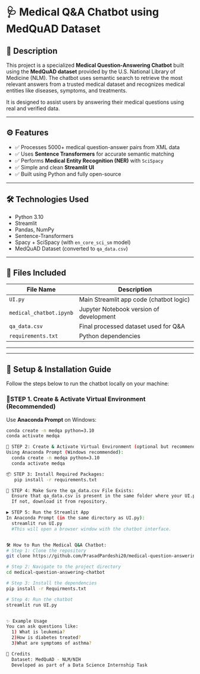 # 🩺 Medical Q&A Chatbot using MedQuAD Dataset

## 📌 Description

This project is a specialized **Medical Question-Answering Chatbot** built using the **MedQuAD dataset** provided by the U.S. National Library of Medicine (NLM). The chatbot uses semantic search to retrieve the most relevant answers from a trusted medical dataset and recognizes medical entities like diseases, symptoms, and treatments.

It is designed to assist users by answering their medical questions using real and verified data.

---

## ⚙️ Features

- ✅ Processes 5000+ medical question-answer pairs from XML data
- ✅ Uses **Sentence Transformers** for accurate semantic matching
- ✅ Performs **Medical Entity Recognition (NER)** with `SciSpacy`
- ✅ Simple and clean **Streamlit UI**
- ✅ Built using Python and fully open-source

---

## 🛠️ Technologies Used

- Python 3.10
- Streamlit
- Pandas, NumPy
- Sentence-Transformers
- Spacy + SciSpacy (with `en_core_sci_sm` model)
- MedQuAD Dataset (converted to `qa_data.csv`)

---

## 📁 Files Included

| File Name            | Description                             |
|----------------------|-----------------------------------------|
| `UI.py`              | Main Streamlit app code (chatbot logic) |
| `medical_chatbot.ipynb` | Jupyter Notebook version of development |
| `qa_data.csv`        | Final processed dataset used for Q&A    |
| `requirements.txt`   | Python dependencies                     |

---

---

## 🧪 Setup & Installation Guide

Follow the steps below to run the chatbot locally on your machine:

### 🔹STEP 1. Create & Activate Virtual Environment (Recommended)

Use **Anaconda Prompt** on Windows:

```bash
conda create -n medqa python=3.10
conda activate medqa

🐍 STEP 2: Create & Activate Virtual Environment (optional but recommended)
Using Anaconda Prompt (Windows recommended):
  conda create -n medqa python=3.10
  conda activate medqa

📦 STEP 3: Install Required Packages:
   pip install -r requirements.txt

📂 STEP 4: Make Sure the qa_data.csv File Exists:
  Ensure that qa_data.csv is present in the same folder where your UI.py file is.
  If not, download it from repository.

▶️ STEP 5: Run the Streamlit App
In Anaconda Prompt (in the same directory as UI.py):
  streamlit run UI.py
  #This will open a browser window with the chatbot interface.


🛠️ How to Run the Medical Q&A Chatbot:
# Step 1: Clone the repository
git clone https://github.com/PrasadPardeshi20/medical-question-answering-chatbot.git

# Step 2: Navigate to the project directory
cd medical-question-answering-chatbot

# Step 3: Install the dependencies
pip install -r Requirments.txt

# Step 4: Run the chatbot
streamlit run UI.py


✨ Example Usage
You can ask questions like:
  1) What is leukemia?
  2)How is diabetes treated?
  3)What are symptoms of asthma?

🙌 Credits
  Dataset: MedQuAD - NLM/NIH
  Developed as part of a Data Science Internship Task
